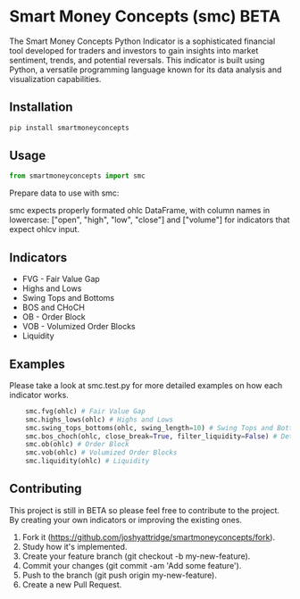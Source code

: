 # Smart Money Concepts (smc) BETA

The Smart Money Concepts Python Indicator is a sophisticated financial tool developed for traders and investors to gain insights into market sentiment, trends, and potential reversals. This indicator is built using Python, a versatile programming language known for its data analysis and visualization capabilities.

## Installation

```bash
pip install smartmoneyconcepts
```

## Usage

```python
from smartmoneyconcepts import smc
```

Prepare data to use with smc:

smc expects properly formated ohlc DataFrame, with column names in lowercase: ["open", "high", "low", "close"] and ["volume"] for indicators that expect ohlcv input.

## Indicators

- FVG - Fair Value Gap
- Highs and Lows
- Swing Tops and Bottoms
- BOS and CHoCH
- OB - Order Block
- VOB - Volumized Order Blocks
- Liquidity

## Examples

Please take a look at smc.test.py for more detailed examples on how each indicator works.

```python
    smc.fvg(ohlc) # Fair Value Gap
    smc.highs_lows(ohlc) # Highs and Lows
    smc.swing_tops_bottoms(ohlc, swing_length=10) # Swing Tops and Bottoms
    smc.bos_choch(ohlc, close_break=True, filter_liquidity=False) # Detect BOS and CHoCH
    smc.ob(ohlc) # Order Block
    smc.vob(ohlc) # Volumized Order Blocks
    smc.liquidity(ohlc) # Liquidity
```

## Contributing

This project is still in BETA so please feel free to contribute to the project. By creating your own indicators or improving the existing ones.

1. Fork it (https://github.com/joshyattridge/smartmoneyconcepts/fork).
2. Study how it's implemented.
3. Create your feature branch (git checkout -b my-new-feature).
5. Commit your changes (git commit -am 'Add some feature').
6. Push to the branch (git push origin my-new-feature).
7. Create a new Pull Request.
